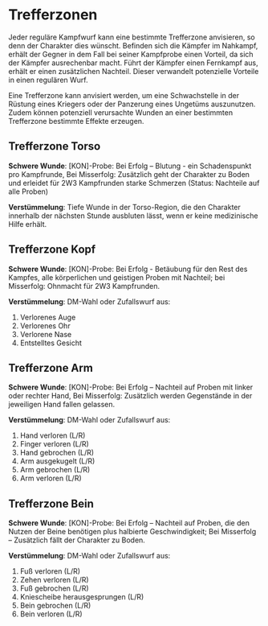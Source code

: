 # Trefferzonen

Jeder reguläre Kampfwurf kann eine bestimmte Trefferzone anvisieren, so denn der Charakter dies wünscht. Befinden sich die Kämpfer im Nahkampf, erhält der Gegner in dem Fall bei seiner Kampfprobe einen Vorteil, da sich der Kämpfer ausrechenbar macht. Führt der Kämpfer einen Fernkampf aus, erhält er einen zusätzlichen Nachteil. Dieser verwandelt potenzielle Vorteile in einen regulären Wurf.

Eine Trefferzone kann anvisiert werden, um eine Schwachstelle in der Rüstung eines Kriegers oder der Panzerung eines Ungetüms auszunutzen. Zudem können potenziell verursachte Wunden an einer bestimmten Trefferzone bestimmte Effekte erzeugen.

## Trefferzone Torso

**Schwere Wunde**: [KON]-Probe: Bei Erfolg – Blutung - ein Schadenspunkt pro Kampfrunde, Bei Misserfolg: Zusätzlich geht der Charakter zu Boden und erleidet für 2W3 Kampfrunden starke Schmerzen (Status: Nachteile auf alle Proben)

**Verstümmelung**: Tiefe Wunde in der Torso-Region, die den Charakter innerhalb der nächsten Stunde ausbluten lässt, wenn er keine medizinische Hilfe erhält.

## Trefferzone Kopf

**Schwere Wunde**: [KON]-Probe: Bei Erfolg - Betäubung für den Rest des Kampfes, alle körperlichen und geistigen Proben mit Nachteil; bei Misserfolg: Ohnmacht für 2W3 Kampfrunden.

**Verstümmelung**: DM-Wahl oder Zufallswurf aus:

1. Verlorenes Auge
2. Verlorenes Ohr
3. Verlorene Nase
4. Entstelltes Gesicht

## Trefferzone Arm

**Schwere Wunde**: [KON]-Probe: Bei Erfolg – Nachteil auf Proben mit linker oder rechter Hand, Bei Misserfolg: Zusätzlich werden Gegenstände in der jeweiligen Hand fallen gelassen.

**Verstümmelung**: DM-Wahl oder Zufallswurf aus:

1. Hand verloren (L/R)
2. Finger verloren (L/R)
3. Hand gebrochen (L/R)
4. Arm ausgekugelt (L/R)
5. Arm gebrochen (L/R)
6. Arm verloren (L/R)

## Trefferzone Bein

**Schwere Wunde**: [KON]-Probe: Bei Erfolg – Nachteil auf Proben, die den Nutzen der Beine benötigen plus halbierte Geschwindigkeit; Bei Misserfolg – Zusätzlich fällt der Charakter zu Boden.

**Verstümmelung**: DM-Wahl oder Zufallswurf aus:

1. Fuß verloren (L/R)
2. Zehen verloren (L/R)
3. Fuß gebrochen (L/R)
4. Kniescheibe herausgesprungen (L/R)
5. Bein gebrochen (L/R)
6. Bein verloren (L/R)
